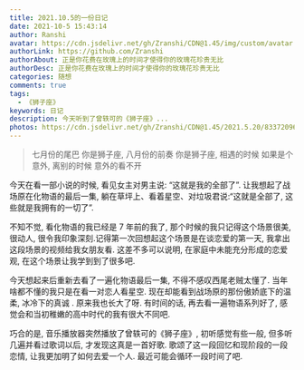 ```yaml
---
title: 2021.10.5的一份日记
date: 2021-10-5 15:43:14
author: Ranshi
avatar: https://cdn.jsdelivr.net/gh/Zranshi/CDN@1.45/img/custom/avatar.jpg
authorLink: https://github.com/Zranshi
authorAbout: 正是你花费在玫瑰上的时间才使得你的玫瑰花珍贵无比
authorDesc: 正是你花费在玫瑰上的时间才使得你的玫瑰花珍贵无比
categories: 随想
comments: true
tags:
  - 《狮子座》
keywords: 日记
description: 今天听到了曾轶可的《狮子座》...
photos: https://cdn.jsdelivr.net/gh/Zranshi/CDN@1.45/2021.5.20/83372096_p0.jpg
---
```


> 七月份的尾巴 你是狮子座, 八月份的前奏 你是狮子座, 相遇的时候 如果是个意外, 离别的时候 意外的看不开

今天在看一部小说的时候, 看见女主对男主说: “这就是我的全部了”. 让我想起了战场原在化物语的最后一集, 躺在草坪上、看着星空、对垃圾君说:“这就是全部了, 这些就是我拥有的一切了”.

不知不觉, 看化物语的我已经是 7 年前的我了, 那个时候的我只记得这个场景很美, 很动人, 很令我印象深刻.记得第一次回想起这个场景是在谈恋爱的第一天, 我拿出这段场景的视频给我女朋友看. 这差不多可以说明, 在家庭中未能充分形成的恋爱观, 在这个场景让我学到到了很多吧.

今天想起来后重新去看了一遍化物语最后一集, 不得不感叹西尾老贼太懂了. 当年啥都不懂的我只是在看一对恋人看星空. 现在却能看到战场原的那份傲娇底下的温柔, 冰冷下的真诚 . 原来我也长大了呀. 有时间的话, 再去看一遍物语系列好了, 感觉会和当初稚嫩的高中时代的我有很大不同吧.

巧合的是, 音乐播放器突然播放了曾轶可的《狮子座》, 初听感觉有些一般, 但多听几遍并看过歌词以后, 才发现这真是一首好歌. 歌颂了这一段回忆和现阶段的一段恋情, 让我更加明了如何去爱一个人. 最近可能会循环一段时间了吧.
